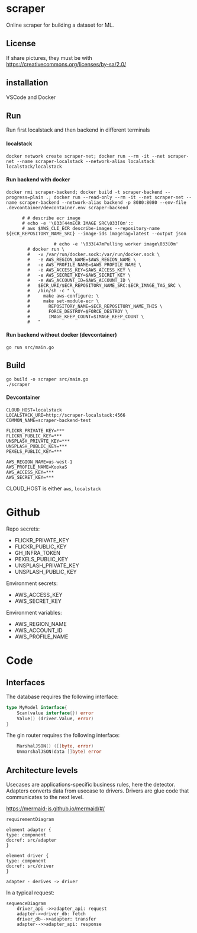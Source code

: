 # scraper

Online scraper for building a dataset for ML.

## License

If share pictures, they must be with https://creativecommons.org/licenses/by-sa/2.0/

## installation

VSCode and Docker

## Run

Run first localstack and then backend in different terminals

#### localstack
```shell
docker network create scraper-net; docker run --rm -it --net scraper-net --name scraper-localstack --network-alias localstack localstack/localstack
```
#### Run backend with docker
```shell
docker rmi scraper-backend; docker build -t scraper-backend --progress=plain .; docker run --read-only --rm -it --net scraper-net --name scraper-backend --network-alias backend -p 8080:8080 --env-file .devcontainer/devcontainer.env scraper-backend
```

          # # describe ecr image
          # echo -e '\033[44mECR IMAGE SRC\033[0m'::
          # aws $AWS_CLI_ECR describe-images --repository-name ${ECR_REPOSITORY_NAME_SRC} --image-ids imageTag=latest --output json

                      # echo -e '\033[47mPulling worker image\033[0m'
            # docker run \
            #   -v /var/run/docker.sock:/var/run/docker.sock \
            #   -e AWS_REGION_NAME=$AWS_REGION_NAME \
            #   -e AWS_PROFILE_NAME=$AWS_PROFILE_NAME \
            #   -e AWS_ACCESS_KEY=$AWS_ACCESS_KEY \
            #   -e AWS_SECRET_KEY=$AWS_SECRET_KEY \
            #   -e AWS_ACCOUNT_ID=$AWS_ACCOUNT_ID \
            #   $ECR_URI/$ECR_REPOSITORY_NAME_SRC:$ECR_IMAGE_TAG_SRC \
            #   /bin/sh -c " \
            #     make aws-configure; \
            #     make set-module-ecr \
            #       REPOSITORY_NAME=$ECR_REPOSITORY_NAME_THIS \
            #       FORCE_DESTROY=$FORCE_DESTROY \
            #       IMAGE_KEEP_COUNT=$IMAGE_KEEP_COUNT \
            #   "

#### Run backend without docker (devcontainer)
```shell
go run src/main.go
```

## Build
```shell
go build -o scraper src/main.go
./scraper
```

#### Devcontainer

```
CLOUD_HOST=localstack
LOCALSTACK_URI=http://scraper-localstack:4566
COMMON_NAME=scraper-backend-test

FLICKR_PRIVATE_KEY=***
FLICKR_PUBLIC_KEY=***
UNSPLASH_PRIVATE_KEY=***
UNSPLASH_PUBLIC_KEY=***
PEXELS_PUBLIC_KEY=***

AWS_REGION_NAME=us-west-1
AWS_PROFILE_NAME=KookaS
AWS_ACCESS_KEY=***
AWS_SECRET_KEY=***
```

CLOUD_HOST is either `aws`, `localstack`

# Github

Repo secrets:
- FLICKR_PRIVATE_KEY
- FLICKR_PUBLIC_KEY
- GH_INFRA_TOKEN
- PEXELS_PUBLIC_KEY
- UNSPLASH_PRIVATE_KEY
- UNSPLASH_PUBLIC_KEY

Environment secrets:
- AWS_ACCESS_KEY
- AWS_SECRET_KEY

Environment variables:
- AWS_REGION_NAME
- AWS_ACCOUNT_ID
- AWS_PROFILE_NAME

# Code

## Interfaces

The database requires the following interface:

```go
type MyModel interface{
    Scan(value interface{}) error
    Value() (driver.Value, error)
}
```

The gin router requires the following interface:

```go
    MarshalJSON() ([]byte, error) 
    UnmarshalJSON(data []byte) error
```

## Architecture levels

Usecases are applications-specific business rules, here the detector.
Adapters converts data from usecase to drivers.
Drivers are glue code that communicates to the next level.

https://mermaid-js.github.io/mermaid/#/

```mermaid
requirementDiagram

element adapter {
type: component
docref: src/adapter
}

element driver {
type: component
docref: src/driver
}

adapter - derives -> driver
```

In a typical request:

```mermaid
sequenceDiagram
    driver_api ->>adapter_api: request
    adapter->>driver_db: fetch
    driver_db-->>adapter: transfer
    adapter-->>adapter_api: response
```